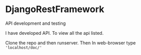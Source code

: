 # DjangoRestFramework
API development and testing 


I have developed API.
To view all the api listed.

Clone the repo and then runserver.
Then In web-browser type 
``
'localhost/doc/'
``
